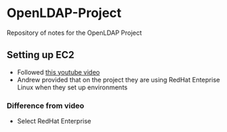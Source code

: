 # OpenLDAP-Project
Repository of notes for the OpenLDAP Project

## Setting up EC2

* Followed [this youtube video](https://www.youtube.com/watch?v=rIi8Pd5Uvbc)
* Andrew provided that on the project they are using RedHat Enteprise Linux when they set up environments

### Difference from video
* Select RedHat Enterprise
